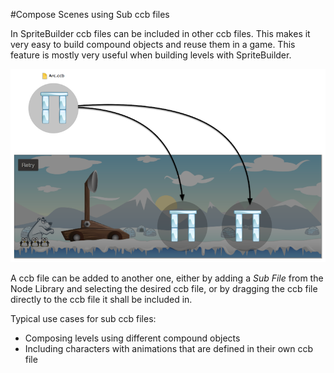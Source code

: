 #Compose Scenes using Sub ccb files


In SpriteBuilder ccb files can be included in other ccb files. This makes it very easy to build compound objects and reuse them in a game. This feature is mostly very useful when building levels with SpriteBuilder.

![image](../_images/editor/prefabs-conceptual-diagram.png)

A ccb file can be added to another one, either by adding a *Sub File* from the Node Library and selecting the desired ccb file, or by dragging the ccb file directly to the ccb file it shall be included in.

Typical use cases for sub ccb files:

- Composing levels using different compound objects
- Including characters with animations that are defined in their own ccb file
